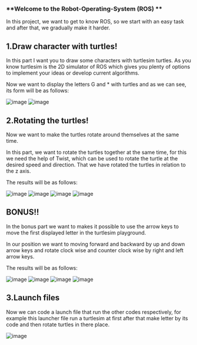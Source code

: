 ### **Welcome to the Robot-Operating-System (ROS) **

In this project, we want to get to know ROS, so we start with an easy task and after that, we gradually make it harder.



## **1.Draw character with turtles!**

In this part I want you to draw some characters with turtlesim turtles. As you know turtlesim is the 2D simulator of ROS which gives you plenty of options to implement your ideas or develop current algorithms.

Now we want to display the letters G and * with turtles and as we can see, its form will be as follows:

![image](https://github.com/user-attachments/assets/5dd3126b-f3a3-44c6-9b07-6020690e0805)
![image](https://github.com/user-attachments/assets/a0b21f70-9621-4b96-86cf-b629bc55dc5b)



## **2.Rotating the turtles!**

Now we want to make the turtles rotate around themselves at the same time.

In this part, we want to rotate the turtles together at the same time, for this we need the help of Twist, which can be used to rotate the turtle at the desired speed and direction. That we have rotated the turtles in relation to the z axis.

The results will be as follows:

![image](https://github.com/user-attachments/assets/0d5bf6e1-21e1-4f23-a634-65cc366e7795)
![image](https://github.com/user-attachments/assets/96b04e95-5170-4763-a8e8-83bd7b897d06)
![image](https://github.com/user-attachments/assets/a877c3b3-d8fd-4aac-9561-f4e30e936bfd)
![image](https://github.com/user-attachments/assets/9c0e9e27-e5bf-41da-a774-f596e44b0188)



## **BONUS!!**

In the bonus part we want to makes it possible to use the arrow keys to move the first displayed letter in the turtlesim playground.

In our position we want to moving forward and backward by up and down arrow keys and rotate clock wise and counter clock wise by right and left arrow keys.

The results will be as follows:

![image](https://github.com/user-attachments/assets/bee030bd-f5af-483d-9fb3-dd8548d0f106)
![image](https://github.com/user-attachments/assets/2ef3cdbf-a6eb-4542-b0fd-d7012a366029)
![image](https://github.com/user-attachments/assets/e53c35ad-d3db-4ee2-810d-ba9dca05d27d)
![image](https://github.com/user-attachments/assets/ad439f11-bd4a-409b-afab-10572175d0ac)


## **3.Launch files**

Now we can code a launch file that run the other codes respectively, for example this launcher file run a turtlesim at first after that make letter by its code and then rotate turtles in there place.

![image](https://github.com/user-attachments/assets/65a87448-383e-4f87-8c23-12b915a13cd5)

